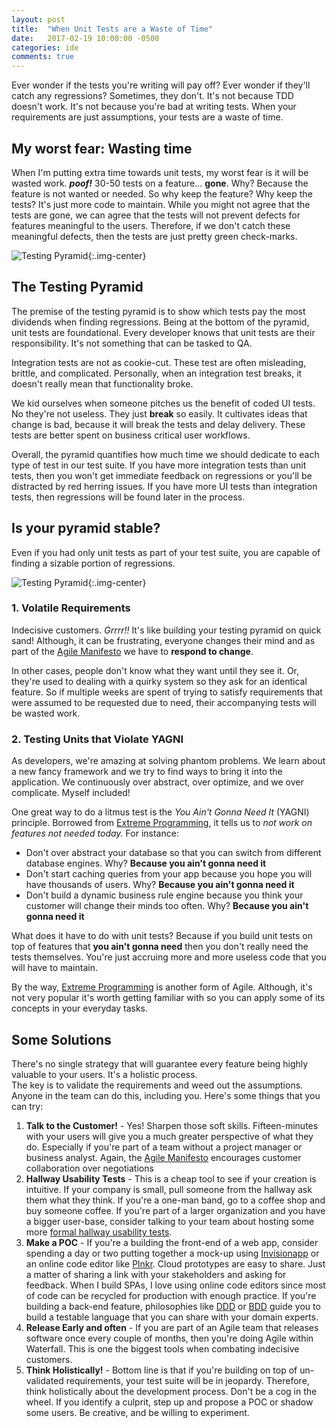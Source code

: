 ```yaml
---
layout: post
title:  "When Unit Tests are a Waste of Time"
date:   2017-02-19 10:00:00 -0500
categories: ide
comments: true
---
```


Ever wonder if the tests you're writing will pay off? Ever wonder if they'll catch any regressions? Sometimes, they don't. It's not because TDD doesn't work. It's not because you're bad at writing tests. 
When your requirements are just assumptions, your tests are a waste of time.

## My worst fear: Wasting time
When I'm putting extra time towards unit tests, my worst fear is it will be wasted work. **_poof!_** 30-50 tests on a feature... **gone**. Why? Because the feature is not wanted or needed. 
So why keep the feature? Why keep the tests? It's just more code to maintain.
While you might not agree that the tests are gone, we can agree that the tests will not prevent defects for features meaningful to the users.
Therefore, if we don't catch these meaningful defects, then the tests are just pretty green check-marks.

![Testing Pyramid]({{site.url}}//assets/TestingPyramid.png){:.img-center}

## The Testing Pyramid

The premise of the testing pyramid is to show which tests pay the most dividends when finding regressions. Being at the bottom of the pyramid, unit tests are foundational. Every developer knows that unit tests are their responsibility. 
It's not something that can be tasked to QA.

Integration tests are not as cookie-cut. These test are often misleading, brittle, and complicated. Personally, when an integration test breaks, it doesn't really mean that functionality broke. 

We kid ourselves when someone pitches us the benefit of coded UI tests. No they're not useless. They just **break** so easily. It cultivates ideas that change is bad, because it will break the tests and delay delivery. 
These tests are better spent on business critical user workflows.

Overall, the pyramid quantifies how much time we should dedicate to each type of test in our test suite. 
If you have more integration tests than unit tests, then you won't get immediate feedback on regressions or you'll be distracted by red herring issues. 
If you have more UI tests than integration tests, then regressions will be found later in the process.

## Is your pyramid stable?

Even if you had only unit tests as part of your test suite, you are capable of finding a sizable portion of regressions. 

![Testing Pyramid]({{site.url}}//assets/TestingPyramidWithCustomerValue.png){:.img-center}

### 1. Volatile Requirements

Indecisive customers. _Grrrr!!_ It's like building your testing pyramid on quick sand!
Although, it can be frustrating, everyone changes their mind and as part of the [Agile Manifesto](http://agilemanifesto.org/) we have to **respond to change**.

In other cases, people don't know what they want until they see it. Or, they're used to dealing with a quirky system so they ask for an identical feature.
So if multiple weeks are spent of trying to satisfy requirements that were assumed to be requested due to need, their accompanying tests will be wasted work.

### 2. Testing Units that Violate YAGNI

As developers, we're amazing at solving phantom problems. We learn about a new fancy framework and we try to find ways to bring it into the application. 
We continuously over abstract, over optimize, and we over complicate. Myself included!

One great way to do a litmus test is the _You Ain't Gonna Need It_ (YAGNI) principle. Borrowed from [Extreme Programming](https://en.wikipedia.org/wiki/Extreme_programming), it tells us to *not work on features not needed today.*
For instance:

- Don't over abstract your database so that you can switch from different database engines. Why? **Because you ain't gonna need it**
- Don't start caching queries from your app because you hope you will have thousands of users. Why? **Because you ain't gonna need it** 
- Don't build a dynamic business rule engine because you think your customer will change their minds too often. Why? **Because you ain't gonna need it**

What does it have to do with unit tests? Because if you build unit tests on top of features that **you ain't gonna need** then you don't really need the tests themselves.
You're just accruing more and more useless code that you will have to maintain.

By the way, [Extreme Programming](https://en.wikipedia.org/wiki/Extreme_programming) is another form of Agile. Although, it's not very popular it's worth getting familiar with so you can apply some of its concepts 
in your everyday tasks.

## Some Solutions

There's no single strategy that will guarantee every feature being highly valuable to your users. It's a holistic process.  
The key is to validate the requirements and weed out the assumptions. Anyone in the team can do this, including you.
Here's some things that you can try:

1. **Talk to the Customer!** - Yes! Sharpen those soft skills. 
    Fifteen-minutes with your users will give you a much greater perspective of what they do. Especially if you're part of a team without a project manager or business analyst. 
    Again, the [Agile Manifesto](http://agilemanifesto.org/) encourages customer collaboration over negotiations
2. **Hallway Usability Tests** - This is a cheap tool to see if your creation is intuitive. If your company is small, pull someone from the hallway ask them what they think. 
    If you're a one-man band, go to a coffee shop and buy someone coffee. If you're part of a larger organization and you have a bigger user-base, consider talking to your team about hosting some more [formal hallway usability tests](https://www.digitalgov.gov/2014/02/19/10-tips-for-better-hallway-usability-testing/). 
3. **Make a POC** - If you're a building the front-end of a web app, consider spending a day or two putting together a mock-up using [Invisionapp](https://www.invisionapp.com/) or an online code editor like [Plnkr](http://plnkr.co/).
    Cloud prototypes are easy to share. Just a matter of sharing a link with your stakeholders and asking for feedback. When I build SPAs, I love using online code editors since most of code can be recycled for production with enough practice.
    If you're building a back-end feature, philosophies like [DDD](https://en.wikipedia.org/wiki/Domain-driven_design) or [BDD](https://en.wikipedia.org/wiki/Behavior-driven_development) guide you to build a testable language that you can share with your domain experts. 
4. **Release Early and often** - If you are part of an Agile team that releases software once every couple of months, then you're doing Agile within Waterfall. 
    This is one the biggest tools when combating indecisive customers. 
5. **Think Holistically!** - Bottom line is that if you're building on top of un-validated requirements, your test suite will be in jeopardy. Therefore, think holistically about the development process. Don't be a cog in the wheel.
    If you identify a culprit, step up and propose a POC or shadow some users. Be creative, and be willing to experiment. 




